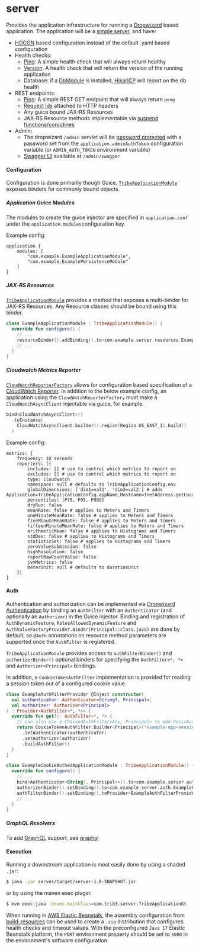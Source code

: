 server
======
Provides the application infrastructure for running a [Dropwizard](https://dropwizard.io)
based application. The application will be
a [simple server](https://dropwizard.readthedocs.io/en/stable/manual/configuration.html#simple), and have:

* [HOCON](https://github.com/trib3/leakycauldron/blob/HEAD/server/src/main/kotlin/com/trib3/server/config/dropwizard/HoconConfigurationFactory.kt)
  based configuration instead of the default .yaml based configuration
* Health checks:
  * [Ping](https://github.com/trib3/leakycauldron/blob/HEAD/server/src/main/kotlin/com/trib3/server/healthchecks/PingHealthCheck.kt):
    A simple health check that will always return healthy
  * [Version](https://github.com/trib3/leakycauldron/blob/HEAD/server/src/main/kotlin/com/trib3/server/healthchecks/VersionHealthCheck.kt):
    A health check that will return the version of the running application
  * Database: if a [DbModule](https://github.com/trib3/leakycauldron/blob/HEAD/db#dbmodule) is installed,
    [HikariCP](https://github.com/brettwooldridge/HikariCP/wiki/Dropwizard-HealthChecks)
    will report on the db health
* REST endpoints:
  * [Ping](https://github.com/trib3/leakycauldron/blob/HEAD/server/src/main/kotlin/com/trib3/server/resources/PingResource.kt):
    A simple REST GET endpoint that will always return `pong`
  * [Request Ids](https://github.com/trib3/leakycauldron/blob/HEAD/server/src/main/kotlin/com/trib3/server/filters/RequestIdFilter.kt)
    attached to HTTP headers
  * Any guice bound JAX-RS Resources
  * JAX-RS Resource methods implementable
    via [suspend functions/coroutines](https://github.com/trib3/leakycauldron/blob/HEAD/server/src/main/kotlin/com/trib3/server/coroutine/CoroutineInvocationHandler.kt)
* Admin:
  * The dropwizard `/admin` servlet will
    be [password protected](https://github.com/trib3/leakycauldron/blob/HEAD/server/src/main/kotlin/com/trib3/server/filters/AdminAuthFilter.kt)
    with a password set from the `application.adminAuthToken` configuration variable
    (or `ADMIN_AUTH_TOKEN` environment variable)
  * [Swagger UI](https://github.com/swagger-api/swagger-ui) available at `/admin/swagger`

#### Configuration

Configuration is done primarily though
Guice.  [`TribeApplicationModule`](https://github.com/trib3/leakycauldron/blob/HEAD/server/src/main/kotlin/com/trib3/server/modules/TribeApplicationModule.kt)
exposes binders for commonly bound objects.

##### Application Guice Modules

The modules to create the guice injector are specified in `application.conf`
under the `application.modules`configuration key.

Example config:

```hocon
application {
    modules: [
        "com.example.ExampleApplicationModule",
        "com.example.ExamplePersistenceModule"
    ]
}
```

##### JAX-RS Resources

[`TribeApplicationModule`](https://github.com/trib3/leakycauldron/blob/HEAD/server/src/main/kotlin/com/trib3/server/modules/TribeApplicationModule.kt)
provides a method that exposes a multi-binder for JAX-RS Resources. Any Resource classes should be bound using this
binder.

```kotlin
class ExampleApplicationModule : TribeApplicationModule() {
  override fun configure() {
    // ...
    resourceBinder().addBinding().to<com.example.server.resources.ExampleResource>()
    // ...
  }
}
```

##### Cloudwatch Metrics Reporter

[`CloudWatchReporterFactory`](https://github.com/trib3/leakycauldron/blob/HEAD/server/src/main/kotlin/com/trib3/server/config/dropwizard/CloudWatchReporterFactory.kt)
allows for configuration based specification of a
[CloudWatch Reporter](https://github.com/azagniotov/codahale-aggregated-metrics-cloudwatch-reporter). In addition to the
below example config, an application using the `CloudWatchReporterFactory` must make a `CloudWatchAsyncClient`
injectable via guice, for example:

```kotlin
bind<CloudWatchAsyncClient>()
  .toInstance(
    CloudWatchAsyncClient.builder().region(Region.US_EAST_1).build()
  )
```

Example config:

```hocon
metrics: {
    frequency: 10 seconds
    reporters: [{
        includes: [] # use to control which metrics to report on
        excludes: [] # use to control which metrics to report on
        type: cloudwatch
        namespace: null # defaults to TribeApplicationConfig.env
        globalDimensions: ['dim1=val1', 'dim2=val2'] # adds Application=TribeApplicationConfig.appName,Hostname=InetAddress.getLocalHost().hostname
        percentiles: [P75, P95, P999]
        dryRun: false
        meanRate: false # applies to Meters and Timers
        oneMinuteMeanRate: false # applies to Meters and Timers
        fiveMinuteMeanRate: false # applies to Meters and Timers
        fifteenMinuteMeanRate: false # applies to Meters and Timers
        arithmeticMean: false # applies to Histograms and Timers
        stdDev: false # applies to Histograms and Timers
        statisticSet: false # applies to Histograms and Timers
        zeroValueSubmission: false
        highResolution: false
        reportRawCountValue: false
        jvmMetrics: false
        meterUnit: null # defaults to durationUnit
    }]
}
```

#### Auth

Authentication and authorization can be implemented
via [Dropwizard Authentication](https://www.dropwizard.io/en/latest/manual/auth.html)
by binding an `AuthFilter` with an `Authenticator` (and optionally an `Authorizer`)
in the Guice injector. Binding and registration of `AuthDynamicFeature`, `RolesAllowedDynamicFeature`
and `AuthValueFactoryProvider.Binder(Principal::class.java)` are done by default, so `@Auth`
annotations on resource method parameters are supported once the `AuthFilter` is registered.

`TribeApplicationModule` provides access to `authFilterBinder()` and `authorizerBinder()` optional binders for
specifying the `AuthFilter<*, *>` and `Authorizer<Principal>` bindings.

In addition, a `CookieTokenAuthFilter` implementation is provided for reading a session token out of a configured cookie
value.

```kotlin
class ExampleAuthFilterProvider @Inject constructor(
  val authenticator: Authenticator<String?, Principal>,
  val authorizer: Authorizer<Principal>
) : Provider<AuthFilter<*, *>> {
  override fun get(): AuthFilter<*, *> {
    // can also use a ChainedAuthFilter<Any, Principal> to add BasicAuthFilter/OAuthCredentialAuthFilter/etc
    return CookieTokenAuthFilter.Builder<Principal>("example-app-session-id")
      .setAuthenticator(authenticator)
      .setAuthorizer(authorizer)
      .buildAuthFilter()
  }
}

class ExampleCookieAuthedApplicationModule : TribeApplicationModule() {
  override fun configure() {
    // ...
    bind<Authenticator<String?, Principal>>().to<com.example.server.auth.ExampleSessionAuthenticator>()
    authorizerBinder().setBinding().to<com.example.server.auth.ExampleUserAuthorizer>()
    authFilterBinder().setBinding().toProvider<ExampleAuthFilterProvider>()
    // ...
  }
}
```

##### GraphQL Resolvers

To add [GraphQL](https://graphql.org) support, see [graphql](https://github.com/trib3/leakycauldron/blob/HEAD/graphql)

#### Execution

Running a downstream application is most easily done by using a shaded `.jar`:

```bash
$ java -jar server/target/server-1.0-SNAPSHOT.jar
``` 

or by using the maven exec plugin:

```bash
$ mvn exec:java -Dexec.mainClass=com.trib3.server.TribeApplicationKt 
```

When running in [AWS Elastic Beanstalk](https://aws.amazon.com/elasticbeanstalk/), the assembly configuration
from [build-resources](https://github.com/trib3/leakycauldron/blob/HEAD/build-resources)
can be used to create a `.zip` distribution that configures health checks and timeout values. With the
preconfigured `Java 17` Elastic Beanstalk platform, the `PORT` environment property should be set to `5000` in the
environment's software configuration.
